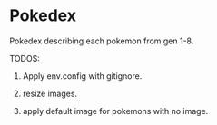 # Pokedex
Pokedex describing each pokemon from gen 1-8.


TODOS:

1. Apply env.config with gitignore.

2. resize images.

3. apply default image for pokemons with no image.

